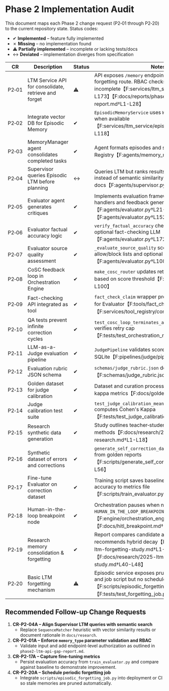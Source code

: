 # Phase 2 Implementation Audit

This document maps each Phase 2 change request (P2‑01 through P2‑20) to the current repository state. Status codes:

- ✔ **Implemented** – feature fully implemented
- ✗ **Missing** – no implementation found
- ⚠ **Partially implemented** – incomplete or lacking tests/docs
- ↔ **Deviated** – implementation diverges from specification

| CR | Description | Status | Notes |
|----|-------------|--------|-------|
| P2‑01 | LTM Service API for consolidate, retrieve and forget | ⚠ | API exposes `/memory` endpoints but no public forgetting route. RBAC checks and schema validation incomplete【F:services/ltm_service/api.py†L120-L173】【F:docs/reports/phase2-ltm-api-gap-report.md†L1-L28】 |
| P2‑02 | Integrate vector DB for Episodic Memory | ✔ | `EpisodicMemoryService` uses `WeaviateVectorStore` when available【F:services/ltm_service/episodic_memory.py†L112-L118】 |
| P2‑03 | MemoryManager agent consolidates completed tasks | ✔ | Agent formats episodes and stores them via Tool Registry【F:agents/memory_manager.py†L30-L59】 |
| P2‑04 | Supervisor queries Episodic LTM before planning | ↔ | Queries LTM but ranks results with `SequenceMatcher` instead of semantic similarity; no justification found in docs【F:agents/supervisor.py†L101-L121】 |
| P2‑05 | Evaluator agent generates critiques | ✔ | Implements evaluation framework with criteria handlers and feedback generation【F:agents/evaluator.py†L21-L67】【F:agents/evaluator.py†L152-L167】 |
| P2‑06 | Evaluator factual accuracy logic | ✔ | `verify_factual_accuracy` checks each claim using optional fact-checking LLM【F:agents/evaluator.py†L172-L209】 |
| P2‑07 | Evaluator source quality assessment | ✔ | `_evaluate_source_quality` scores domains using allow/block lists and optional rating LLM【F:agents/evaluator.py†L108-L132】 |
| P2‑08 | CoSC feedback loop in Orchestration Engine | ✔ | `make_cosc_router` updates retry count and routes based on score threshold【F:engine/routing.py†L56-L100】 |
| P2‑09 | Fact-checking API integrated as tool | ✔ | `fact_check_claim` wrapper provided and registered for Evaluator【F:tools/fact_check.py†L1-L40】【F:services/tool_registry/config.yml†L9-L14】 |
| P2‑10 | QA tests prevent infinite correction cycles | ✔ | `test_cosc_loop_terminates_after_three_retries` verifies retry cap【F:tests/test_orchestration_router.py†L192-L237】 |
| P2‑11 | LLM-as-a-Judge evaluation pipeline | ✔ | `JudgePipeline` validates scores and stores results in SQLite【F:pipelines/judge/pipeline.py†L12-L74】 |
| P2‑12 | Evaluation rubric JSON schema | ✔ | `schemas/judge_rubric.json` defines structured rubric【F:schemas/judge_rubric.json†L1-L20】 |
| P2‑13 | Golden dataset for judge calibration | ✔ | Dataset and curation process documented with kappa metrics【F:docs/golden_dataset.md†L1-L18】 |
| P2‑14 | Judge calibration test suite | ✔ | `test_judge_calibration_mean_kappa_above_threshold` computes Cohen's Kappa【F:tests/test_judge_calibration.py†L1-L63】 |
| P2‑15 | Research synthetic data generation | ✔ | Study outlines teacher‑student and back‑translation methods【F:docs/research/2025-synthetic-data-research.md†L1-L18】 |
| P2‑16 | Synthetic dataset of errors and corrections | ✔ | `generate_self_correction_dataset.py` builds dataset from golden reports【F:scripts/generate_self_correction_dataset.py†L1-L56】 |
| P2‑17 | Fine-tune Evaluator on correction dataset | ✔ | Training script saves baseline and fine-tuned accuracy to metrics file【F:scripts/train_evaluator.py†L119-L142】 |
| P2‑18 | Human-in-the-loop breakpoint node | ✔ | Orchestration pauses when node type `HUMAN_IN_THE_LOOP_BREAKPOINT` encountered【F:engine/orchestration_engine.py†L260-L279】【F:docs/hitl_breakpoint.md†L1-L11】 |
| P2‑19 | Research memory consolidation & forgetting | ✔ | Report compares candidate algorithms and recommends hybrid decay【F:docs/research/2025-ltm-forgetting-study.md†L1-L18】【F:docs/research/2025-ltm-forgetting-study.md†L40-L48】 |
| P2‑20 | Basic LTM forgetting mechanism | ⚠ | Episodic service exposes pruning/decay methods and job script but no scheduled integration【F:scripts/episodic_forgetting_job.py†L1-L18】【F:tests/test_forgetting_job.py†L62-L117】 |

## Recommended Follow-up Change Requests

1. **CR-P2-04A – Align Supervisor LTM queries with semantic search**
   - Replace `SequenceMatcher` heuristic with vector similarity results or document rationale in `docs/research`.
2. **CR-P2-01A – Enforce `memory_type` parameter validation and RBAC**
   - Validate input and add endpoint-level authorization as outlined in `phase2-ltm-api-gap-report.md`.
3. **CR-P2-17A – Capture fine-tuning metrics**
   - Persist evaluation accuracy from `train_evaluator.py` and compare against baseline to demonstrate improvement.
4. **CR-P2-20A – Schedule periodic forgetting job**
   - Integrate `scripts/episodic_forgetting_job.py` into deployment or CI so stale memories are pruned automatically.
